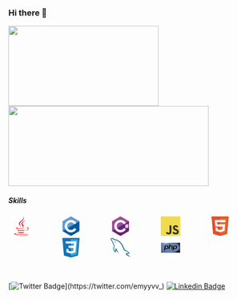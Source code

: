 ### Hi there 👋

<a href="https://github.com/anuraghazra/github-readme-stats">
    <img
      align="center"
      width="300"
      height=160   
      src="https://github-readme-stats.vercel.app/api/top-langs/?username=etrevisan&layout=compact"/>
  </a>
 <a href="https://github.com/anuraghazra/github-readme-stats">
    <img
      align="center"
      width="400"   
      height="160"
      src="https://github-readme-stats.vercel.app/api?username=etrevisan&count_private=true&show_icons=true&custom_title=Github%20Status&hide=issues"/>
  </a>
 
##### Skills 
</h2>
<p align="center">
    <img height="40" src="https://raw.githubusercontent.com/devicons/devicon/master/icons/java/java-plain.svg">
    &nbsp;&nbsp;&nbsp;&nbsp;&nbsp;&nbsp;&nbsp;&nbsp;&nbsp;&nbsp;&nbsp;&nbsp;&nbsp;
    <img height="40" src="https://raw.githubusercontent.com/devicons/devicon/master/icons/c/c-original.svg">
    &nbsp;&nbsp;&nbsp;&nbsp;&nbsp;&nbsp;&nbsp;&nbsp;&nbsp;&nbsp;&nbsp;&nbsp;&nbsp;
    <img height="40" src="https://raw.githubusercontent.com/devicons/devicon/master/icons/csharp/csharp-original.svg">
    &nbsp;&nbsp;&nbsp;&nbsp;&nbsp;&nbsp;&nbsp;&nbsp;&nbsp;&nbsp;&nbsp;&nbsp;&nbsp;
    <img height="40" src="https://raw.githubusercontent.com/devicons/devicon/master/icons/javascript/javascript-original.svg">
    &nbsp;&nbsp;&nbsp;&nbsp;&nbsp;&nbsp;&nbsp;&nbsp;&nbsp;&nbsp;&nbsp;&nbsp;&nbsp;
    <img height="40" src="https://raw.githubusercontent.com/devicons/devicon/master/icons/html5/html5-original.svg">
    &nbsp;&nbsp;&nbsp;&nbsp;&nbsp;&nbsp;&nbsp;&nbsp;&nbsp;&nbsp;&nbsp;&nbsp;&nbsp;
    <img height="40" src="https://raw.githubusercontent.com/devicons/devicon/master/icons/css3/css3-original.svg">
    &nbsp;&nbsp;&nbsp;&nbsp;&nbsp;&nbsp;&nbsp;&nbsp;&nbsp;&nbsp;&nbsp;&nbsp;&nbsp;
    <img height="40" src="https://raw.githubusercontent.com/devicons/devicon/master/icons/mysql/mysql-original.svg">
     &nbsp;&nbsp;&nbsp;&nbsp;&nbsp;&nbsp;&nbsp;&nbsp;&nbsp;&nbsp;&nbsp;&nbsp;&nbsp;
    <img height="40" src="https://raw.githubusercontent.com/devicons/devicon/master/icons/php/php-original.svg">
    &nbsp;&nbsp;&nbsp;&nbsp;&nbsp;&nbsp;&nbsp;&nbsp;&nbsp;&nbsp;&nbsp;&nbsp;&nbsp;
</p>
<br>

[![Twitter Badge](https://img.shields.io/badge/-@emyyvv_-black?style=flat-square&labelColor=black&logo=twitter&logoColor=white&link=https://twitter.com/emyyvv_)](https://twitter.com/emyyvv_) 
[![Linkedin Badge](https://img.shields.io/badge/-Emilly%20Trevisan-0e76a8?style=flat-square&logo=Linkedin&logoColor=white&link=https://www.linkedin.com/in/emilly-trevisan/)](https://www.linkedin.com/in/emilly-trevisan)  

<!--
**etrevisan/etrevisan** is a ✨ _special_ ✨ repository because its `README.md` (this file) appears on your GitHub profile.

Here are some ideas to get you started:

- 🔭 I’m currently working on ...
- 🌱 I’m currently learning ...
- 👯 I’m looking to collaborate on ...
- 🤔 I’m looking for help with ...
- 💬 Ask me about ...
- 📫 How to reach me: ...
- 😄 Pronouns: ...
- ⚡ Fun fact: ...
-->
